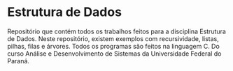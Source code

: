 # Estrutura de Dados

Repositório que contém todos os trabalhos feitos para a disciplina Estrutura de Dados. 
Neste repositório, existem exemplos com recursividade, listas, pilhas, filas e árvores. 
Todos os programas são feitos na linguagem C. 
Do curso Análise e Desenvolvimento de Sistemas da Universidade Federal do Paraná.
